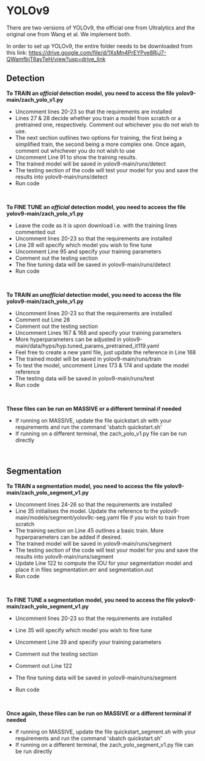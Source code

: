 <h1>YOLOv9</h1>

There are two versions of YOLOv9, the official one from Ultralytics and the original one from Wang et al. We implement both.

In order to set up YOLOv9, the entire folder needs to be downloaded from this link:
https://drive.google.com/file/d/1XsMn4PrEYPve8RjJ7-QWamfbjT6ayTeH/view?usp=drive_link

<h2>Detection</h2>

**To TRAIN an _official_ detection model, you need to access the file yolov9-main/zach_yolo_v1.py**
- Uncomment lines 20-23 so that the requirements are installed
- Lines 27 & 28 decide whether you train a model from scratch or a pretrained one, respectively. Comment out whichever you do not wish to use.
- The next section outlines two options for training, the first being a simplified train, the second being a more complex one. Once again, comment out whichever you do not wish to use
- Uncomment Line 91 to show the training results.
- The trained model will be saved in yolov9-main/runs/detect
- The testing section of the code will test your model for you and save the results into yolov9-main/runs/detect
- Run code
<br>
  
**To FINE TUNE an _official_ detection model, you need to access the file yolov9-main/zach_yolo_v1.py**
- Leave the code as it is upon download i.e. with the training lines commented out
- Uncomment lines 20-23 so that the requirements are installed
- Line 28 will specify which model you wish to fine tune
- Uncomment Line 95 and specify your training parameters
- Comment out the testing section
- The fine tuning data will be saved in yolov9-main/runs/detect
- Run code
<br>

**To TRAIN an _unofficial_ detection model, you need to access the file yolov9-main/zach_yolo_v1.py**
- Uncomment lines 20-23 so that the requirements are installed
- Comment out Line 28
- Comment out the testing section
- Uncomment Lines 167 & 168 and specify your training parameters
- More hyperparameters can be adjusted in yolov9-main/data/hyps/hyp.tuned_params_pretrained_it119.yaml
- Feel free to create a new yaml file, just update the reference in Line 168
- The trained model will be saved in yolov9-main/runs/train
- To test the model, uncomment Lines 173 & 174 and update the model reference
- The testing data will be saved in yolov9-main/runs/test
- Run code
<br>

**These files can be run on MASSIVE or a different terminal if needed**
- If running on MASSIVE, update the file quickstart.sh with your requirements and run the command 'sbatch quickstart.sh'
- If running on a different terminal, the zach_yolo_v1.py file can be run directly


<br>

<h2>Segmentation</h2>

**To TRAIN a segmentation model, you need to access the file yolov9-main/zach_yolo_segment_v1.py**
- Uncomment lines 24-26 so that the requirements are installed
- Line 35 initialises the model. Update the reference to the yolov9-main/models/segment/yolov9c-seg.yaml file if you wish to train from scratch
- The training section on Line 45 outlines a basic train. More hyperparameters can be added if desired.
- The trained model will be saved in yolov9-main/runs/segment
- The testing section of the code will test your model for you and save the results into yolov9-main/runs/segment
- Update Line 122 to compute the IOU for your segmentation model and place it in files segmentation.err and segmentation.out
- Run code
<br>
  
**To FINE TUNE a segmentation model, you need to access the file yolov9-main/zach_yolo_segment_v1.py**
- Uncomment lines 20-23 so that the requirements are installed
- Line 35 will specify which model you wish to fine tune
- Uncomment Line 39 and specify your training parameters
- Comment out the testing section
- Comment out Line 122
- The fine tuning data will be saved in yolov9-main/runs/segment
- Run code

  <br>

**Once again, these files can be run on MASSIVE or a different terminal if needed**
- If running on MASSIVE, update the file quickstart_segment.sh with your requirements and run the command 'sbatch quickstart.sh'
- If running on a different terminal, the zach_yolo_segment_v1.py file can be run directly
